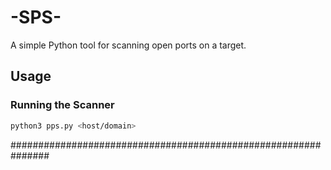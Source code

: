 # -SPS-

A simple Python tool for scanning open ports on a target.


## Usage

### Running the Scanner

```bash
python3 pps.py <host/domain>
```

###############################################################
